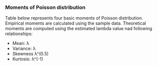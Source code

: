 ### Moments of Poisson distribution

Table below represents four basic moments of Poisson distribution. Empirical moments are calculated using the sample data. Theoretical moments are computed using the estimated lambda value nad following relationships:  
  
* Mean: &lambda;
* Variance:  &lambda;
* Skewness  &lambda;^(0.5)
* Kurtosis:  &lambda;^(-1)
